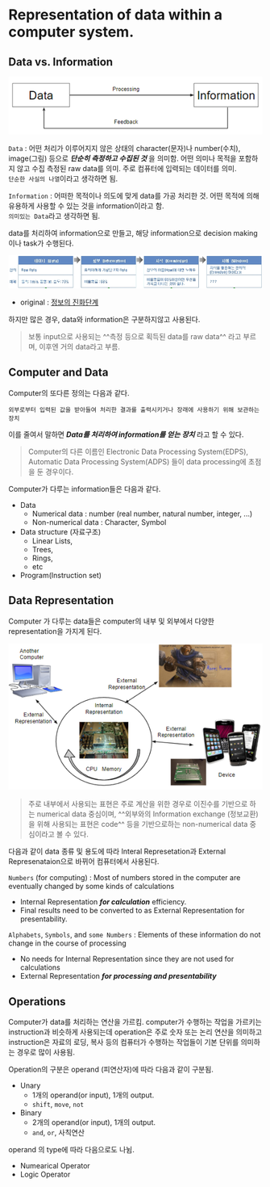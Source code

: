 # Representation of data within a computer system.

## Data vs. Information

![](../ch01/img/data_information.png)

`Data`
: 어떤 처리가 이루어지지 않은 상태의 character(문자)나 number(수치), image(그림) 등으로 ***단순히 측정하고 수집된 것*** 을 의미함. 어떤 의미나 목적을 포함하지 않고 수집 측정된 raw data를 의미. 주로 컴퓨터에 입력되는 데이터를 의미.  
`단순한 사실의 나열`이라고 생각하면 됨.

`Information`
: 어떠한 목적이나 의도에 맞게 data를 가공 처리한 것. 어떤 목적에 의해 유용하게 사용할 수 있는 것을 information이라고 함.  
`의미있는 Data`라고 생각하면 됨.

data를 처리하여 information으로 만들고, 해당 information으로 decision making이나 task가 수행된다.

![](../ch01/img/data_info2.jpg)

* original : [정보의 진화단계](http://egloos.zum.com/yjhyjh/v/39721)

하지만 많은 경우, data와 information은 구분하지않고 사용된다. 

>보통 input으로 사용되는 ^^측정 등으로 획득된 data를 raw data^^ 라고 부르며, 이후엔 거의 data라고 부름.

## Computer and Data

Computer의 또다른 정의는 다음과 같다.  

    외부로부터 입력된 값을 받아들여 처리한 결과를 출력시키거나 장래에 사용하기 위해 보관하는 장치

이를 줄여서 말하면 ***Data를 처리하여 information를 얻는 장치*** 라고 할 수 있다.

> Computer의 다른 이름인 Electronic Data Processing System(EDPS), Automatic Data Processing System(ADPS) 들이 data processing에 초점을 둔 경우이다.

Computer가 다루는 information들은 다음과 같다.

* Data
    * Numerical data : number (real number, natural number, integer, ...)
    * Non-numerical data : Character, Symbol
* Data structure (자료구조)
    * Linear Lists, 
    * Trees, 
    * Rings, 
    * etc
* Program(Instruction set)

## Data Representation

Computer 가 다루는 data들은 computer의 내부 및 외부에서 다양한 representation을 가지게 된다.

![](../ch01/img/data_representation.png)

> 주로 내부에서 사용되는 표현은 주로 계산을 위한 경우로  이진수를 기반으로 하는 numerical data 중심이며, ^^외부와의 Information exchange (정보교환) 을 위해 사용되는 표현은 code^^ 등을 기반으로하는 non-numerical data 중심이라고 볼 수 있다.

다음과 같이 data 종류 및 용도에 따라 Interal Represetation과 External Represenataion으로 바뀌어 컴퓨터에서 사용된다. 

`Numbers` (for computing)
: Most of numbers stored in the computer are eventually changed by some kinds of calculations

* Internal Representation ***for calculation*** efficiency.
* Final results need to be converted to as External Representation for presentability.

`Alphabets`, `Symbols`, and `some Numbers` 
: Elements of these information do not change in the course of processing

* No needs for Internal Representation since they are not used for calculations
* External Representation ***for processing and presentability***

## Operations

Computer가 data를 처리하는 연산을 가르킴. computer가 수행하는 작업을 가르키는 instruction과 비슷하게 사용되는데 operation은 주로 숫자 또는 논리 연산을 의미하고 instruction은 자료의 로딩, 복사 등의 컴퓨터가 수행하는 작업들이 기본 단위를 의미하는 경우로 많이 사용됨.

Operation의 구분은 operand (피연산자)에 따라 다음과 같이 구분됨.

* Unary
    * 1개의 operand(or input), 1개의 output.
    * `shift`, `move`, `not`
* Binary
    * 2개의 operand(or input), 1개의 output.
    * `and`, `or`, 사칙연산

operand 의 type에 따라 다음으로도 나뉨.

* Numearical Operator
* Logic Operator



